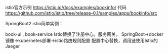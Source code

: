 istio官方示例
https://istio.io/docs/examples/bookinfo/
代码
https://github.com/istio/istio/tree/release-0.1/samples/apps/bookinfo/src

SpringBoot2  istio简单实例：

book-ui , 
book-service
Istio替换了注册中心，服务网关，
SpringBoot->docker 镜像->kubernetes部署->istio路由规则配置
配置中心替换，调用链使用Istio的Jaeger